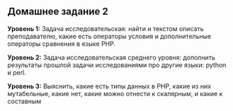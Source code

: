 ## Домашнее задание 2

**Уровень 1:**
Задача исследовательская: найти и текстом описать преподавателю, какие есть операторы условия и дополнительные операторы сравнения в языке PHP.


**Уровень 2:**
Задача исследовательская среднего уровня: дополнить результаты прошлой задачи исследованиями про другие языки: python и  perl.


**Уровень 3:**
Выяснить, какие есть типы данных в PHP, какие из них мутабельные, какие нет, какие можно отнести к скалярным, и какие к составным
